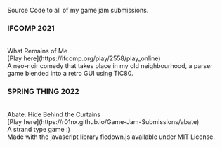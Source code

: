 Source Code to all of my game jam submissions. <br/>

<h3>IFCOMP 2021</h3> <br/>
What Remains of Me <br/>
[Play here](https://ifcomp.org/play/2558/play_online) <br/>
A neo-noir comedy that takes place in my old neighbourhood, a parser game blended into a retro GUI using TIC80.

<h3>SPRING THING 2022</h3><br/>
Abate: Hide Behind the Curtains<br/>
[Play here](https://r01nx.github.io/Game-Jam-Submissions/abate)<br/>
A strand type game :) <br/>
Made with the javascript library ficdown.js available under MIT License.

